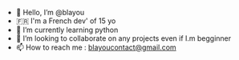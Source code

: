 - 👋 Hello, I’m @blayou
- 🇫🇷 I'm a French dev' of 15 yo
- 🌱 I’m currently learning python
- 💞️ I’m looking to collaborate on any projects even if I.m begginner
- 📫 How to reach me : blayoucontact@gmail.com

<!---
blayou/blayou is a ✨ special ✨ repository because its `README.md` (this file) appears on your GitHub profile.
You can click the Preview link to take a look at your changes.
--->

